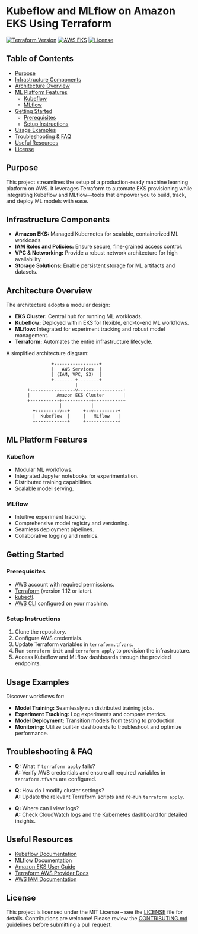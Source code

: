 # Kubeflow and MLflow on Amazon EKS Using Terraform

[![Terraform Version](https://img.shields.io/badge/Terraform-1.12%2B-blue)](https://www.terraform.io/downloads.html)
[![AWS EKS](https://img.shields.io/badge/Amazon-EKS-blue)](https://docs.aws.amazon.com/eks/latest/userguide/what-is-eks.html)
[![License](https://img.shields.io/badge/license-MIT-green)](LICENSE)

## Table of Contents
- [Purpose](#purpose)
- [Infrastructure Components](#infrastructure-components)
- [Architecture Overview](#architecture-overview)
- [ML Platform Features](#ml-platform-features)
  - [Kubeflow](#kubeflow)
  - [MLflow](#mlflow)
- [Getting Started](#getting-started)
  - [Prerequisites](#prerequisites)
  - [Setup Instructions](#setup-instructions)
- [Usage Examples](#usage-examples)
- [Troubleshooting & FAQ](#troubleshooting--faq)
- [Useful Resources](#useful-resources)
- [License](#license)

## Purpose

This project streamlines the setup of a production-ready machine learning platform on AWS. It leverages Terraform to automate EKS provisioning while integrating Kubeflow and MLflow—tools that empower you to build, track, and deploy ML models with ease.

## Infrastructure Components

- **Amazon EKS:** Managed Kubernetes for scalable, containerized ML workloads.
- **IAM Roles and Policies:** Ensure secure, fine-grained access control.
- **VPC & Networking:** Provide a robust network architecture for high availability.
- **Storage Solutions:** Enable persistent storage for ML artifacts and datasets.

## Architecture Overview

The architecture adopts a modular design:
- **EKS Cluster:** Central hub for running ML workloads.
- **Kubeflow:** Deployed within EKS for flexible, end-to-end ML workflows.
- **MLflow:** Integrated for experiment tracking and robust model management.
- **Terraform:** Automates the entire infrastructure lifecycle.

A simplified architecture diagram:

```
                 +-----------------+
                 |   AWS Services  |
                 | (IAM, VPC, S3)  |
                 +--------+--------+
                          |
        +-----------------v-----------------+
        |          Amazon EKS Cluster       |
        +-----------+-----------+-----------+
                    |           |
          +---------v--+     +--v---------+
          |  Kubeflow  |     |   MLflow   |
          +------------+     +------------+
```

## ML Platform Features

### Kubeflow
- Modular ML workflows.
- Integrated Jupyter notebooks for experimentation.
- Distributed training capabilities.
- Scalable model serving.

### MLflow
- Intuitive experiment tracking.
- Comprehensive model registry and versioning.
- Seamless deployment pipelines.
- Collaborative logging and metrics.

## Getting Started

### Prerequisites
- AWS account with required permissions.
- [Terraform](https://www.terraform.io/downloads.html) (version 1.12 or later).
- [kubectl](https://kubernetes.io/docs/tasks/tools/install-kubectl/).
- [AWS CLI](https://aws.amazon.com/cli/) configured on your machine.

### Setup Instructions
1. Clone the repository.
2. Configure AWS credentials.
3. Update Terraform variables in `terraform.tfvars`.
4. Run `terraform init` and `terraform apply` to provision the infrastructure.
5. Access Kubeflow and MLflow dashboards through the provided endpoints.

## Usage Examples

Discover workflows for:
- **Model Training:** Seamlessly run distributed training jobs.
- **Experiment Tracking:** Log experiments and compare metrics.
- **Model Deployment:** Transition models from testing to production.
- **Monitoring:** Utilize built-in dashboards to troubleshoot and optimize performance.

## Troubleshooting & FAQ

- **Q:** What if `terraform apply` fails?  
  **A:** Verify AWS credentials and ensure all required variables in `terraform.tfvars` are configured.
  
- **Q:** How do I modify cluster settings?  
  **A:** Update the relevant Terraform scripts and re-run `terraform apply`.
  
- **Q:** Where can I view logs?  
  **A:** Check CloudWatch logs and the Kubernetes dashboard for detailed insights.

## Useful Resources

- [Kubeflow Documentation](https://www.kubeflow.org/docs/)
- [MLflow Documentation](https://mlflow.org/docs/latest/index.html)
- [Amazon EKS User Guide](https://docs.aws.amazon.com/eks/latest/userguide/what-is-eks.html)
- [Terraform AWS Provider Docs](https://registry.terraform.io/providers/hashicorp/aws/latest/docs)
- [AWS IAM Documentation](https://docs.aws.amazon.com/IAM/latest/UserGuide/introduction.html)

## License

This project is licensed under the MIT License – see the [LICENSE](LICENSE) file for details.
Contributions are welcome! Please review the [CONTRIBUTING.md](CONTRIBUTING.md) guidelines before submitting a pull request.
